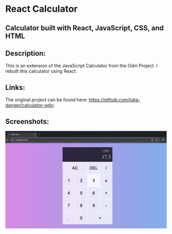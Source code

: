 # React Calculator
## Calculator built with React, JavaScript, CSS, and HTML 

## Description: 
This is an extension of the JavaScript Calculator from the Odin Project. I rebuilt this calculator using React. 

## Links:
The original project can be found here: https://github.com/luka-danger/calculator-odin. 

## Screenshots:
![Screenshot of App](images/screenshot.png)

